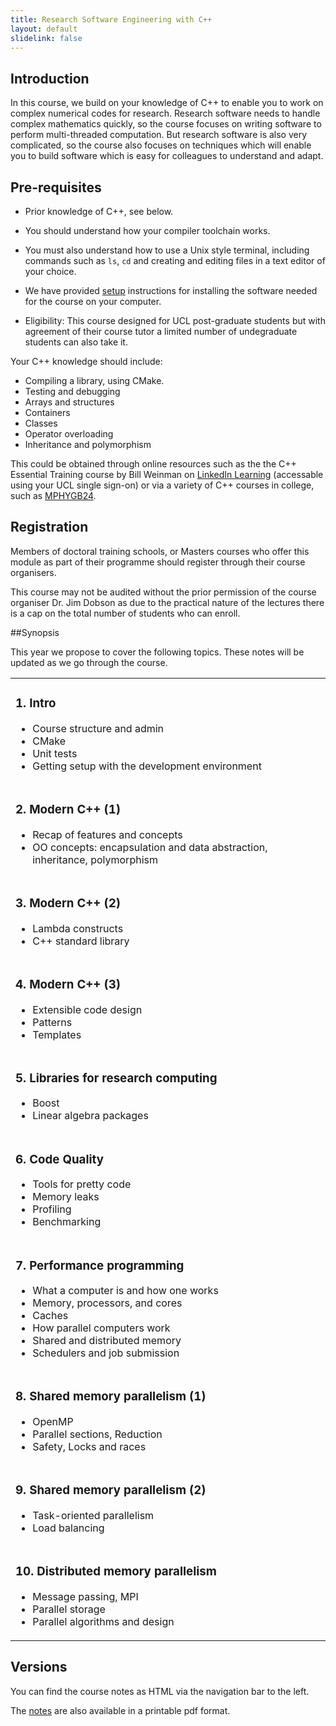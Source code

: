 ```yaml
---
title: Research Software Engineering with C++
layout: default
slidelink: false
---
```


## Introduction

In this course, we build on your knowledge of C++ to enable you to work on complex numerical codes for research.
Research software needs to handle complex mathematics quickly, so the course focuses on writing software to perform multi-threaded computation. But research software is also
very complicated, so the course also focuses on techniques which will enable you to build software which is easy for colleagues
to understand and adapt.

## Pre-requisites

* Prior knowledge of C++, see below.
* You should understand how your compiler toolchain works.
* You must also understand how to use a Unix style terminal, including commands such as ```ls```, ```cd``` and creating and editing files in a text editor of your choice.
* We have provided [setup](98Installation) instructions for installing the software needed for the course on your computer.

* Eligibility: This course designed for UCL post-graduate students but with agreement of their course tutor a limited number of undegraduate students can also take it.

Your C++ knowledge should include:

* Compiling a library, using CMake.
* Testing and debugging
* Arrays and structures
* Containers
* Classes
* Operator overloading
* Inheritance and polymorphism

This could be obtained through online resources such as the the C++ Essential Training course by Bill Weinman on [LinkedIn Learning](https://www.ucl.ac.uk/isd/linkedin-learning) (accessable using your UCL single sign-on) or via a variety of C++ courses in college, such as [MPHYGB24](https://moodle.ucl.ac.uk).

## Registration

Members of doctoral training schools, or Masters courses who offer this module as part of their programme should register through their course organisers.

This course may not be audited without the prior permission of the course organiser Dr. Jim Dobson as due to the practical nature of the lectures there is a cap on the total number of students who can enroll. 

##Synopsis

This year we propose to cover the following topics. These notes will be updated as we go through the course.

<table>
 <tbody>

  <tr>

   <td>
    <h3>1. Intro</h3>
    <ul>
     <li>Course structure and admin</li>
     <li>CMake</li>
     <li>Unit tests</li>        
     <li>Getting setup with the development environment</li>        
    </ul>
   </td>

  </tr>
  <tr>
  
   <td>
    <h3>2. Modern C++ (1)</h3>
    <ul>
     <li>Recap of features and concepts</li>
     <li>OO concepts: encapsulation and data abstraction, inheritance, polymorphism</li>
    </ul>
   </td>
  
  </tr>
  <tr>
  
   <td>
    <h3>3. Modern C++ (2)</h3>
    <ul>
     <li>Lambda constructs</li>
     <li>C++ standard library</li>
    </ul>
   </td>

  </tr>
  <tr>
     
   <td>
    <h3>4. Modern C++ (3)</h3>
    <ul>
     <li>Extensible code design</li>
     <li>Patterns</li>
     <li>Templates</li>
    </ul>
   </td>

  </tr>
  <tr>

   <td>
    <h3>5. Libraries for research computing</h3>
    <ul>
     <li>Boost</li>
     <li>Linear algebra packages</li>
    </ul>
   </td>
  
  </tr>
  <tr>
  
   <td>
    <h3>6. Code Quality</h3>
    <ul>
     <li>Tools for pretty code</li>
     <li>Memory leaks</li>
     <li>Profiling</li>
     <li>Benchmarking</li>
    </ul>
   </td>
     
  </tr>
  <tr>
         
   <td>
    <h3>7. Performance programming</h3>
    <ul>
     <li>What a computer is and how one works</li>
     <li>Memory, processors, and cores</li>
     <li>Caches</li>
     <li>How parallel computers work</li>
     <li>Shared and distributed memory</li>
     <li>Schedulers and job submission</li>
    </ul>
   </td>

  </tr>
  <tr>


   <td>
    <h3>8. Shared memory parallelism (1)</h3>
    <ul>
     <li>OpenMP</li>
     <li>Parallel sections, Reduction</li>
     <li>Safety, Locks and races</li>
    </ul>
   </td>

  </tr>
  <tr>


   <td>
    <h3>9. Shared memory parallelism (2)</h3>
    <ul>
     <li>Task-oriented parallelism</li>
     <li>Load balancing</li>
    </ul>
   </td>

  </tr>
  <tr>


   <td>
    <h3>10. Distributed memory parallelism</h3>
    <ul>
     <li>Message passing, MPI</li>
     <li>Parallel storage</li>
     <li>Parallel algorithms and design</li>
    </ul>
   </td>

  </tr>

 </tbody>
</table>


Versions
--------

You can find the course notes as HTML via the navigation bar to the left.

The [notes](notes.pdf) are also available in  a printable pdf format.
